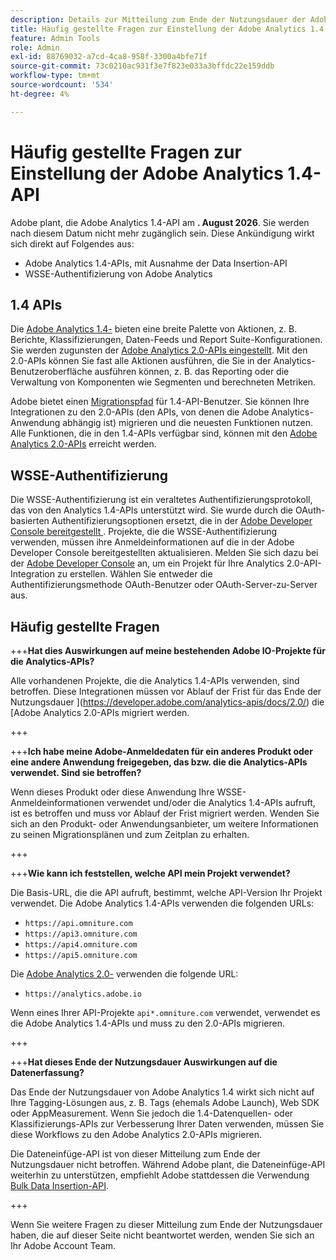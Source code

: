 ```yaml
---
description: Details zur Mitteilung zum Ende der Nutzungsdauer der Adobe Analytics 1.4-API.
title: Häufig gestellte Fragen zur Einstellung der Adobe Analytics 1.4-API
feature: Admin Tools
role: Admin
exl-id: 88769032-a7cd-4ca8-958f-3300a4bfe71f
source-git-commit: 73c0210ac931f3e7f823e033a3bffdc22e159ddb
workflow-type: tm+mt
source-wordcount: '534'
ht-degree: 4%

---
```


# Häufig gestellte Fragen zur Einstellung der Adobe Analytics 1.4-API

Adobe plant, die Adobe Analytics 1.4-API am **. August 2026**. Sie werden nach diesem Datum nicht mehr zugänglich sein. Diese Ankündigung wirkt sich direkt auf Folgendes aus:

* Adobe Analytics 1.4-APIs, mit Ausnahme der Data Insertion-API
* WSSE-Authentifizierung von Adobe Analytics 

## 1.4 APIs

Die [Adobe Analytics 1.4-](https://developer.adobe.com/analytics-apis/docs/1.4/) bieten eine breite Palette von Aktionen, z. B. Berichte, Klassifizierungen, Daten-Feeds und Report Suite-Konfigurationen. Sie werden zugunsten der [Adobe Analytics 2.0-APIs eingestellt](https://developer.adobe.com/analytics-apis/docs/2.0/). Mit den 2.0-APIs können Sie fast alle Aktionen ausführen, die Sie in der Analytics-Benutzeroberfläche ausführen können, z. B. das Reporting oder die Verwaltung von Komponenten wie Segmenten und berechneten Metriken.

Adobe bietet einen [Migrationspfad](https://developer.adobe.com/analytics-apis/docs/2.0/guides/migration/) für 1.4-API-Benutzer. Sie können Ihre Integrationen zu den 2.0-APIs (den APIs, von denen die Adobe Analytics-Anwendung abhängig ist) migrieren und die neuesten Funktionen nutzen. Alle Funktionen, die in den 1.4-APIs verfügbar sind, können mit den [Adobe Analytics 2.0-APIs](https://developer.adobe.com/analytics-apis/docs/2.0/) erreicht werden.

## WSSE-Authentifizierung

Die WSSE-Authentifizierung ist ein veraltetes Authentifizierungsprotokoll, das von den Analytics 1.4-APIs unterstützt wird. Sie wurde durch die OAuth-basierten Authentifizierungsoptionen ersetzt, die in der [Adobe Developer Console bereitgestellt ](https://developer.adobe.com/console/home). Projekte, die die WSSE-Authentifizierung verwenden, müssen ihre Anmeldeinformationen auf die in der Adobe Developer Console bereitgestellten aktualisieren. Melden Sie sich dazu bei der [Adobe Developer Console](https://developer.adobe.com/console/home) an, um ein Projekt für Ihre Analytics 2.0-API-Integration zu erstellen. Wählen Sie entweder die Authentifizierungsmethode OAuth-Benutzer oder OAuth-Server-zu-Server aus.

## Häufig gestellte Fragen

+++**Hat dies Auswirkungen auf meine bestehenden Adobe IO-Projekte für die Analytics-APIs?**

Alle vorhandenen Projekte, die die Analytics 1.4-APIs verwenden, sind betroffen. Diese Integrationen müssen vor Ablauf der Frist für das Ende der Nutzungsdauer ](https://developer.adobe.com/analytics-apis/docs/2.0/) die [Adobe Analytics 2.0-APIs migriert werden.

+++

+++**Ich habe meine Adobe-Anmeldedaten für ein anderes Produkt oder eine andere Anwendung freigegeben, das bzw. die die Analytics-APIs verwendet. Sind sie betroffen?**

Wenn dieses Produkt oder diese Anwendung Ihre WSSE-Anmeldeinformationen verwendet und/oder die Analytics 1.4-APIs aufruft, ist es betroffen und muss vor Ablauf der Frist migriert werden. Wenden Sie sich an den Produkt- oder Anwendungsanbieter, um weitere Informationen zu seinen Migrationsplänen und zum Zeitplan zu erhalten.

+++

+++**Wie kann ich feststellen, welche API mein Projekt verwendet?**

Die Basis-URL, die die API aufruft, bestimmt, welche API-Version Ihr Projekt verwendet. Die Adobe Analytics 1.4-APIs verwenden die folgenden URLs:
* `https://api.omniture.com`
* `https://api3.omniture.com`
* `https://api4.omniture.com`
* `https://api5.omniture.com`

Die [Adobe Analytics 2.0-](https://developer.adobe.com/analytics-apis/docs/2.0/) verwenden die folgende URL:

* `https://analytics.adobe.io`

Wenn eines Ihrer API-Projekte `api*.omniture.com` verwendet, verwendet es die Adobe Analytics 1.4-APIs und muss zu den 2.0-APIs migrieren.

+++

+++**Hat dieses Ende der Nutzungsdauer Auswirkungen auf die Datenerfassung?**

Das Ende der Nutzungsdauer von Adobe Analytics 1.4 wirkt sich nicht auf Ihre Tagging-Lösungen aus, z. B. Tags (ehemals Adobe Launch), Web SDK oder AppMeasurement. Wenn Sie jedoch die 1.4-Datenquellen- oder Klassifizierungs-APIs zur Verbesserung Ihrer Daten verwenden, müssen Sie diese Workflows zu den Adobe Analytics 2.0-APIs migrieren.

Die Dateneinfüge-API ist von dieser Mitteilung zum Ende der Nutzungsdauer nicht betroffen. Während Adobe plant, die Dateneinfüge-API weiterhin zu unterstützen, empfiehlt Adobe stattdessen die Verwendung [Bulk Data Insertion-API](https://developer.adobe.com/analytics-apis/docs/2.0/guides/endpoints/bulk-data-insertion/).

+++

Wenn Sie weitere Fragen zu dieser Mitteilung zum Ende der Nutzungsdauer haben, die auf dieser Seite nicht beantwortet werden, wenden Sie sich an Ihr Adobe Account Team.

